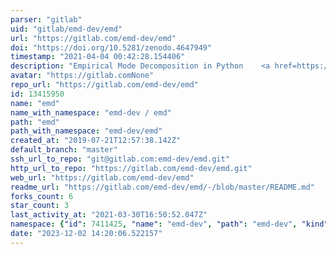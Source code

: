 ```yaml
---
parser: "gitlab"
uid: "gitlab/emd-dev/emd"
url: "https://gitlab.com/emd-dev/emd"
doi: "https://doi.org/10.5281/zenodo.4647949"
timestamp: "2021-04-04 00:42:28.154406"
description: "Empirical Mode Decomposition in Python    <a href=https://gitlab.com/ajquinn/emd/commits/master><img alt=pipeline status src=https://gitlab.com/ajquinn/emd/badges/master/pipeline.svg /></a>"
avatar: "https://gitlab.comNone"
repo_url: "https://gitlab.com/emd-dev/emd"
id: 13415950
name: "emd"
name_with_namespace: "emd-dev / emd"
path: "emd"
path_with_namespace: "emd-dev/emd"
created_at: "2019-07-21T12:57:38.142Z"
default_branch: "master"
ssh_url_to_repo: "git@gitlab.com:emd-dev/emd.git"
http_url_to_repo: "https://gitlab.com/emd-dev/emd.git"
web_url: "https://gitlab.com/emd-dev/emd"
readme_url: "https://gitlab.com/emd-dev/emd/-/blob/master/README.md"
forks_count: 6
star_count: 3
last_activity_at: "2021-03-30T16:50:52.047Z"
namespace: {"id": 7411425, "name": "emd-dev", "path": "emd-dev", "kind": "group", "full_path": "emd-dev", "parent_id": null, "avatar_url": null, "web_url": "https://gitlab.com/groups/emd-dev"}
date: "2023-12-02 14:20:06.522157"
---
```


